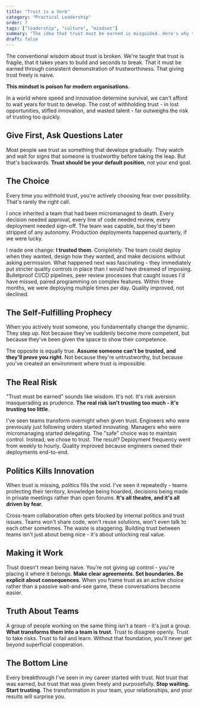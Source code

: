 ```yaml
---
title: "Trust is a Verb"
category: "Practical Leadership"
order: 7
tags: ["leadership", "culture", "mindset"]
summary: "The idea that trust must be earned is misguided. Here's why trust is something you choose to do, not something you wait to materialise."
draft: false
---
```


The conventional wisdom about trust is broken. We're taught that trust is fragile, that it takes years to build and seconds to break. That it must be earned through consistent demonstration of trustworthiness. That giving trust freely is naive.

**This mindset is poison for modern organisations**.

In a world where speed and innovation determine survival, we can't afford to wait years for trust to develop. The cost of withholding trust - in lost opportunities, stifled innovation, and wasted talent - far outweighs the risk of trusting too quickly.

## Give First, Ask Questions Later

Most people see trust as something that develops gradually. They watch and wait for signs that someone is trustworthy before taking the leap. But that's backwards. **Trust should be your default position**, not your end goal.

## The Choice

Every time you withhold trust, you're actively choosing fear over possibility. That's rarely the right call.

I once inherited a team that had been micromanaged to death. Every decision needed approval, every line of code needed review, every deployment needed sign-off. The team was capable, but they'd been stripped of any autonomy. Production deployments happened quarterly, if we were lucky.

I made one change: **I trusted them**. Completely. The team could deploy when they wanted, design how they wanted, and make decisions without asking permission. What happened next was fascinating - they immediately put stricter quality controls in place than I would have dreamed of imposing. Bulletproof CI/CD pipelines, peer review processes that caught issues I'd have missed, paired programming on complex features. Within three months, we were deploying multiple times per day. Quality improved, not declined.

## The Self-Fulfilling Prophecy

When you actively trust someone, you fundamentally change the dynamic. They step up. Not because they've suddenly become more competent, but because they've been given the space to show their competence.

The opposite is equally true. **Assume someone can't be trusted, and they'll prove you right**. Not because they're untrustworthy, but because you've created an environment where trust is impossible.

## The Real Risk

"Trust must be earned" sounds like wisdom. It's not. It's risk aversion masquerading as prudence. **The real risk isn't trusting too much - it's trusting too little**. 

I've seen teams transform overnight when given trust. Engineers who were previously just following orders started innovating. Managers who were micromanaging started delegating. The "safe" choice was to maintain control. Instead, we chose to trust. The result? Deployment frequency went from weekly to hourly. Quality improved because engineers owned their deployments end-to-end.

## Politics Kills Innovation

When trust is missing, politics fills the void. I've seen it repeatedly - teams protecting their territory, knowledge being hoarded, decisions being made in private meetings rather than open forums. **It's all theatre, and it's all driven by fear**.

Cross-team collaboration often gets blocked by internal politics and trust issues. Teams won't share code, won't reuse solutions, won't even talk to each other sometimes. The waste is staggering. Building trust between teams isn't just about being nice - it's about unlocking real value.

## Making it Work

Trust doesn't mean being naive. You're not giving up control - you're placing it where it belongs. **Make clear agreements. Set boundaries. Be explicit about consequences**. When you frame trust as an active choice rather than a passive wait-and-see game, these conversations become easier.

## Truth About Teams

A group of people working on the same thing isn't a team - it's just a group. **What transforms them into a team is trust**. Trust to disagree openly. Trust to take risks. Trust to fail and learn. Without that foundation, you'll never get beyond superficial cooperation.

## The Bottom Line

Every breakthrough I've seen in my career started with trust. Not trust that was earned, but trust that was given freely and purposefully. **Stop waiting. Start trusting**. The transformation in your team, your relationships, and your results will surprise you.